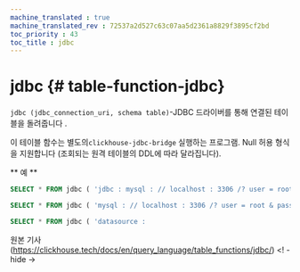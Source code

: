 ```yaml
--- 
machine_translated : true 
machine_translated_rev : 72537a2d527c63c07aa5d2361a8829f3895cf2bd 
toc_priority : 43 
toc_title : jdbc 
--- 
```


# jdbc {# table-function-jdbc} 

`jdbc (jdbc_connection_uri, schema table)`-JDBC 드라이버를 통해 연결된 테이블을 돌려줍니다 . 

이 테이블 함수는 별도의`clickhouse-jdbc-bridge` 실행하는 프로그램. 
Null 허용 형식을 지원합니다 (조회되는 원격 테이블의 DDL에 따라 달라집니다). 

** 예 ** 

```sql 
SELECT * FROM jdbc ( 'jdbc : mysql : // localhost : 3306 /? user = root & password = root', 'schema', 'table') 
``` 

```sql 
SELECT * FROM jdbc ( 'mysql : // localhost : 3306 /? user = root & password = root', 'schema', 'table') 
``` 

```sql 
SELECT * FROM jdbc ( 'datasource :
```

원본 기사 (https://clickhouse.tech/docs/en/query_language/table_functions/jdbc/) <! - hide ->
